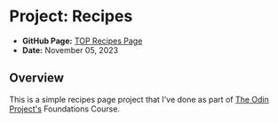 # Project: Recipes

-   **GitHub Page:** [TOP Recipes Page](https://mmtapalla.github.io/odin-recipes)
-   **Date:** November 05, 2023

## Overview

This is a simple recipes page project that I've done as part of [The Odin Project's](https://www.theodinproject.com/) Foundations Course.
